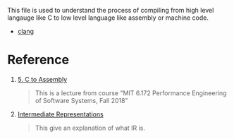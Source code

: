 This file is used to understand the process of compiling from high level langauge like C to low level language like assembly or machine code.

- [clang](./clang/Readme.md)

# Reference

1. [5. C to Assembly](https://www.youtube.com/watch?v=wt7a5BOztuM)

    > This is a lecture from course "MIT 6.172 Performance Engineering of Software Systems, Fall 2018"

2. [Intermediate Representations](https://cs.lmu.edu/~ray/notes/ir/)

    > This give an explanation of what IR is.
